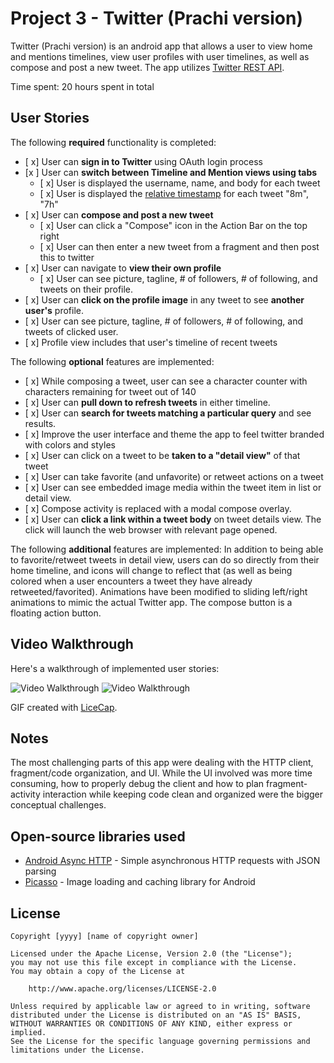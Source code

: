 # Project 3 - Twitter (Prachi version)

Twitter (Prachi version) is an android app that allows a user to view home and mentions timelines, view user profiles with user timelines, as well as compose and post a new tweet. The app utilizes [Twitter REST API](https://dev.twitter.com/rest/public).

Time spent: 20 hours spent in total

## User Stories

The following **required** functionality is completed:

* [ x] User can **sign in to Twitter** using OAuth login process
* [x ] User can **switch between Timeline and Mention views using tabs**
  * [ x] User is displayed the username, name, and body for each tweet
  * [ x] User is displayed the [relative timestamp](https://gist.github.com/nesquena/f786232f5ef72f6e10a7) for each tweet "8m", "7h"
* [ x] User can **compose and post a new tweet**
  * [ x] User can click a "Compose" icon in the Action Bar on the top right
  * [ x] User can then enter a new tweet from a fragment and then post this to twitter
* [ x] User can navigate to **view their own profile**
  * [ x] User can see picture, tagline, # of followers, # of following, and tweets on their profile.
* [ x] User can **click on the profile image** in any tweet to see **another user's** profile.
 * [ x] User can see picture, tagline, # of followers, # of following, and tweets of clicked user.
 * [ x] Profile view includes that user's timeline of recent tweets

The following **optional** features are implemented:

* [ x] While composing a tweet, user can see a character counter with characters remaining for tweet out of 140
* [ x] User can **pull down to refresh tweets** in either timeline.
* [ x] User can **search for tweets matching a particular query** and see results.
* [ x] Improve the user interface and theme the app to feel twitter branded with colors and styles
* [ x] User can click on a tweet to be **taken to a "detail view"** of that tweet
 * [ x] User can take favorite (and unfavorite) or retweet actions on a tweet
* [ x] User can see embedded image media within the tweet item in list or detail view.
* [ x] Compose activity is replaced with a modal compose overlay.
* [ x] User can **click a link within a tweet body** on tweet details view. The click will launch the web browser with relevant page opened.

The following **additional** features are implemented:
In addition to being able to favorite/retweet tweets in detail view, users can do so directly from their home timeline, and icons will change to reflect that (as well as being colored when a user encounters a tweet they have already retweeted/favorited). Animations have been modified to sliding left/right animations to mimic the actual Twitter app. The compose button is a floating action button.

## Video Walkthrough

Here's a walkthrough of implemented user stories:

<img src='http://i.imgur.com/dMA9PHJ.gif' title='Video Walkthrough 1' width='' alt='Video Walkthrough' />
<img src='http://i.imgur.com/Y8dM4RZ.gif' title='Video Walkthrough 2' width='' alt='Video Walkthrough' />

GIF created with [LiceCap](http://www.cockos.com/licecap/).

## Notes

The most challenging parts of this app were dealing with the HTTP client, fragment/code organization, and UI. While the UI involved was more time consuming, how to properly debug the client and how to plan fragment-activity interaction while keeping code clean and organized were the bigger conceptual challenges.

## Open-source libraries used

- [Android Async HTTP](https://github.com/loopj/android-async-http) - Simple asynchronous HTTP requests with JSON parsing
- [Picasso](http://square.github.io/picasso/) - Image loading and caching library for Android

## License

    Copyright [yyyy] [name of copyright owner]

    Licensed under the Apache License, Version 2.0 (the "License");
    you may not use this file except in compliance with the License.
    You may obtain a copy of the License at

        http://www.apache.org/licenses/LICENSE-2.0

    Unless required by applicable law or agreed to in writing, software
    distributed under the License is distributed on an "AS IS" BASIS,
    WITHOUT WARRANTIES OR CONDITIONS OF ANY KIND, either express or implied.
    See the License for the specific language governing permissions and
    limitations under the License.
